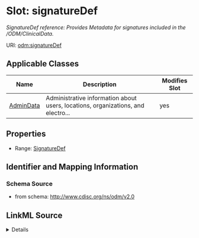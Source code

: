 # Slot: signatureDef


_SignatureDef reference: Provides Metadata for signatures included in the /ODM/ClinicalData._



URI: [odm:signatureDef](http://www.cdisc.org/ns/odm/v2.0/signatureDef)



<!-- no inheritance hierarchy -->




## Applicable Classes

| Name | Description | Modifies Slot |
| --- | --- | --- |
[AdminData](AdminData.md) | Administrative information about users, locations, organizations, and electro... |  yes  |







## Properties

* Range: [SignatureDef](SignatureDef.md)





## Identifier and Mapping Information







### Schema Source


* from schema: http://www.cdisc.org/ns/odm/v2.0




## LinkML Source

<details>
```yaml
name: signatureDef
description: 'SignatureDef reference: Provides Metadata for signatures included in
  the /ODM/ClinicalData.'
from_schema: http://www.cdisc.org/ns/odm/v2.0
rank: 1000
identifier: false
alias: signatureDef
domain_of:
- AdminData
range: SignatureDef

```
</details>
